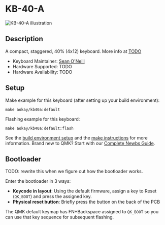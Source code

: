 # KB-40-A

![KB-40-A illustration](https://i.imgur.com/x8FNkei.png)

## Description

A compact, staggered, 40% (4x12) keyboard. More info at [TODO](TODO)

* Keyboard Maintainer: [Sean O'Neill](https://github.com/billowybrimstone)
* Hardware Supported: TODO
* Hardware Availability: TODO

## Setup

Make example for this keyboard (after setting up your build environment):

    make aokay/kb40a:default

Flashing example for this keyboard:

    make aokay/kb40a:default:flash

See the [build environment setup](https://docs.qmk.fm/#/getting_started_build_tools) and the [make instructions](https://docs.qmk.fm/#/getting_started_make_guide) for more information. Brand new to QMK? Start with our [Complete Newbs Guide](https://docs.qmk.fm/#/newbs).

## Bootloader

TODO: rewrite this when we figure out how the bootloader works.

Enter the bootloader in 3 ways:

* **Keycode in layout**: Using the default firmware, assign a key to Reset (`QK_BOOT`) and press the assigned key.
* **Physical reset button**: Briefly press the button on the back of the PCB

The QMK default keymap has FN+Backspace assigned to `QK_BOOT` so you can use that key sequence for subsequent flashing.
